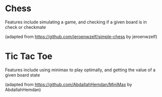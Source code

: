 # Chess

Features include simulating a game, and checking if a given board is in check or checkmate

(adapted from https://github.com/jeroenwzelf/simple-chess by jeroenwzelf)

# Tic Tac Toe

Features include using minimax to play optimally, and getting the value of a given board state

(adapted from https://github.com/AbdallahHemdan/MiniMax by AbdallahHemdan)
